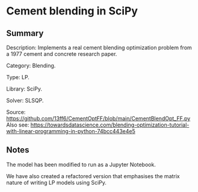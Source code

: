 # Cement blending in SciPy

## Summary
Description: Implements a real cement blending optimization problem from a 1977 cement and concrete research paper.

Category: Blending.

Type: LP.

Library: SciPy.

Solver: SLSQP.

Source: https://github.com/13ff6/CementOptFF/blob/main/CementBlendOpt_FF.py
Also see: https://towardsdatascience.com/blending-optimization-tutorial-with-linear-programming-in-python-74bcc443e4e5

## Notes

The model has been modified to run as a Jupyter Notebook.

We have also created a refactored version that emphasises the matrix nature of writing LP models using SciPy.
